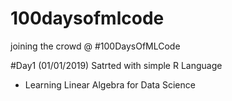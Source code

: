 # 100daysofmlcode
joining the crowd @ #100DaysOfMLCode

#Day1 (01/01/2019)
Satrted with simple R Language
- Learning Linear Algebra for Data Science
